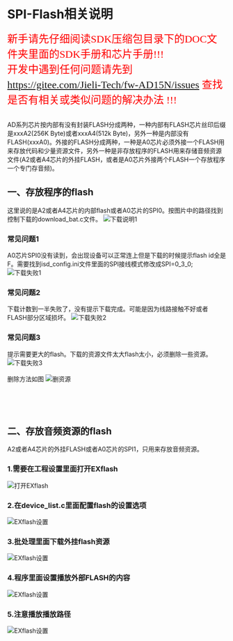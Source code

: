 # SPI-Flash相关说明

<font color=red  face="黑体" size=5 > 新手请先仔细阅读SDK压缩包目录下的DOC文件夹里面的SDK手册和芯片手册!!! </font> 
<br>
<font color=red  face="黑体" size=5 > 开发中遇到任何问题请先到 <https://gitee.com/Jieli-Tech/fw-AD15N/issues> 查找是否有相关或类似问题的解决办法 !!! </font>
<br>
<br>

AD系列芯片按内部有没有封装FLASH分成两种，一种内部有FLASH芯片丝印后缀是xxxA2(256K Byte)或者xxxA4(512k Byte)，另外一种是内部没有FLASH(xxxA0)。外接的FLASH分成两种，一种是A0芯片必须外接一个FLASH用来存放代码和少量资源文件，另外一种是非存放程序的FLASH用来存储音频资源文件(A2或者A4芯片的外挂FLASH，或者是A0芯片外接两个FLASH一个存放程序一个专门存音频)。
<br>
## 一、存放程序的flash
这里说的是A2或者A4芯片的内部flash或者A0芯片的SPI0。按图片中的路径找到控制下载的download_bat.c文件。
![下载说明1](./Pictrue/内部flash下载说明.png)

### 常见问题1
A0芯片SPI0没有读到，会出现设备可以正常连上但是下载的时候提示flash id全是F。需要找到isd_config.ini文件里面的SPI接线模式修改成SPI=0_3_0; 
![下载失败1](./Pictrue/没读到FLASH.png)





### 常见问题2
下载计数到一半失败了，没有提示下载完成。可能是因为线路接触不好或者FLASH部分区域损坏。
![下载失败2](./Pictrue/下载一半挂了.png)





### 常见问题3
提示需要更大的flash。下载的资源文件太大flash太小，必须删除一些资源。
![下载失败3](./Pictrue/资源太多.png)
<br>
<br>
删除方法如图
![删资源](./Pictrue/删掉.png)



<br>
<br>
<br>

## 二、存放音频资源的flash
A2或者A4芯片的外挂FLASH或者A0芯片的SPI1，只用来存放音频资源。
### 1.需要在工程设置里面打开EXflash
![打开EXflash](./Pictrue/exflash打开.png)<br>



### 2.在device_list.c里面配置flash的设置选项
![EXflash设置](./Pictrue/flash设置.png)<br>



### 3.批处理里面下载外挂flash资源
![EXflash设置](./Pictrue/批处理里面FLASH设置.png)<br>


### 4.程序里面设置播放外部FLASH的内容
![EXflash设置](./Pictrue/播放设备.png)<br>

### 5.注意播放播放路径
![EXflash设置](./Pictrue/播放目录设置.png)<br>